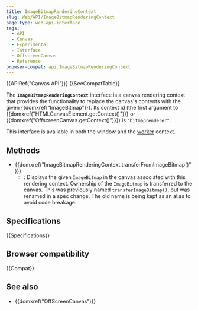 ```yaml
---
title: ImageBitmapRenderingContext
slug: Web/API/ImageBitmapRenderingContext
page-type: web-api-interface
tags:
  - API
  - Canvas
  - Experimental
  - Interface
  - OffscreenCanvas
  - Reference
browser-compat: api.ImageBitmapRenderingContext
---
```

{{APIRef("Canvas API")}} {{SeeCompatTable}}

The **`ImageBitmapRenderingContext`** interface is a canvas rendering context that provides the functionality to replace the canvas's contents with the given {{domxref("ImageBitmap")}}. Its context id (the first argument to {{domxref("HTMLCanvasElement.getContext()")}} or {{domxref("OffscreenCanvas.getContext()")}}) is `"bitmaprenderer"`.

This interface is available in both the window and the [worker](/en-US/docs/Web/API/Web_Workers_API) context.

## Methods

- {{domxref("ImageBitmapRenderingContext.transferFromImageBitmap()")}}
  - : Displays the given `ImageBitmap` in the canvas associated with this rendering context. Ownership of the `ImageBitmap` is transferred to the canvas. This was previously named `transferImageBitmap()`, but was renamed in a spec change. The old name is being kept as an alias to avoid code breakage.

## Specifications

{{Specifications}}

## Browser compatibility

{{Compat}}

## See also

- {{domxref("OffScreenCanvas")}}
